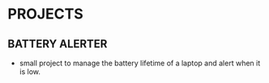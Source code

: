 # PROJECTS

## BATTERY ALERTER

- small project to manage the battery lifetime of a laptop and alert when it is low.
